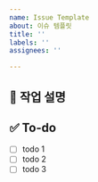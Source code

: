 ```yaml
---
name: Issue Template
about: 이슈 템플릿
title: ''
labels: ''
assignees: ''

---
```


##  💼 작업 설명
<!-- 진행할 작업에 대해 간단하게 설명해주세요 -->

##  ✅ To-do
<!-- 해당 작업을 수행하기 위해 해야 할 하위 태스크를 작성해주세요 -->
- [ ] todo 1
- [ ] todo 2
- [ ] todo 3
